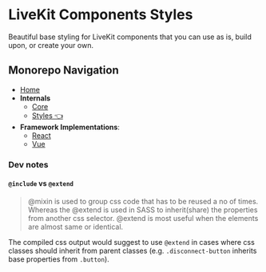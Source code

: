# LiveKit Components **Styles**

Beautiful base styling for LiveKit components that you can use as is, build upon, or create your own.

## Monorepo Navigation
* [Home](/README.md)
* **Internals**
    * [Core](/packages/core/README.md)
    * [Styles 👈](/packages/styles/README.md)
* **Framework Implementations**:
    * [React](/packages/react/README.md)
    * [Vue](/packages/vue/README.md)

### Dev notes

#### `@include` vs `@extend`

> @mixin is used to group css code that has to be reused a no of times. Whereas the @extend is used in SASS to inherit(share) the properties from another css selector. @extend is most useful when the elements are almost same or identical.

The compiled css output would suggest to use `@extend` in cases where css classes should inherit from parent classes (e.g. `.disconnect-button` inherits base properties from `.button`).
